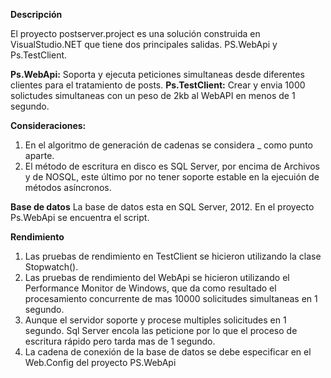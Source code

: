 <b>Descripción</b>

El proyecto postserver.project es una solución construida en VisualStudio.NET que tiene dos principales salidas. PS.WebApi y Ps.TestClient. 

<b>Ps.WebApi:</b> Soporta y ejecuta peticiones simultaneas desde diferentes clientes para el tratamiento de posts.
<b>Ps.TestClient:</b> Crear y envia 1000 solictudes simultaneas con un peso de 2kb al WebAPI en menos de 1 segundo.

<b>Consideraciones:</b>
1. En el algoritmo de generación de cadenas se considera _ como punto aparte.
2. El método de escritura en disco es SQL Server, por encima de Archivos y de NOSQL, este último por no tener soporte estable en la ejecuión de métodos asíncronos.
 
<b>Base de datos</b>
La base de datos esta en SQL Server, 2012. En el proyecto Ps.WebApi se encuentra el script.

<b>Rendimiento</b>
1. Las pruebas de rendimiento en TestClient se hicieron utilizando la clase Stopwatch().
2. Las pruebas de rendimiento del WebApi se hicieron utilizando el Performance Monitor de Windows, que da como resultado el procesamiento concurrente de mas 10000 solicitudes simultaneas en 1 segundo.
3. Aunque el servidor soporte y procese multiples solicitudes en 1 segundo. Sql Server encola las peticione por lo que el proceso de escritura rápido pero tarda mas de 1 segundo.
4. La cadena de conexión de la base de datos se debe especificar en el Web.Config del proyecto PS.WebApi

